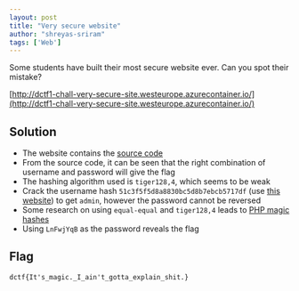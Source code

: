 ```yaml
---
layout: post
title: "Very secure website"
author: "shreyas-sriram"
tags: ['Web']
---
```


Some students have built their most secure website ever. Can you spot their mistake?

[http://dctf1-chall-very-secure-site.westeurope.azurecontainer.io/](http://dctf1-chall-very-secure-site.westeurope.azurecontainer.io/)

## Solution
- The website contains the [source code]({{site.baseurl}}/assets/Very-secure-website/source-code)
- From the source code, it can be seen that the right combination of username and password will give the flag
- The hashing algorithm used is `tiger128,4`, which seems to be weak
- Crack the username hash `51c3f5f5d8a8830bc5d8b7ebcb5717df` (use [this website](https://md5hashing.net/hash/tiger128,4)) to get `admin`, however the password cannot be reversed
- Some research on using `equal-equal` and `tiger128,4` leads to [PHP magic hashes](https://github.com/spaze/hashes/blob/master/tiger128%2C4.md)
- Using `LnFwjYqB` as the password reveals the flag

## Flag
```
dctf{It's_magic._I_ain't_gotta_explain_shit.}
```
